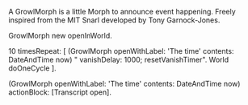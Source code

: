 A GrowlMorph is a little Morph to announce event happening. Freely inspired from the MIT Snarl developed by  Tony Garnock-Jones. GrowlMorph new openInWorld.10 timesRepeat: [	(GrowlMorph openWithLabel: 'The time' contents: DateAndTime now)"		vanishDelay: 1000;		resetVanishTimer".	World doOneCycle ].(GrowlMorph openWithLabel: 'The time' contents: DateAndTime now) 	actionBlock: [Transcript open].